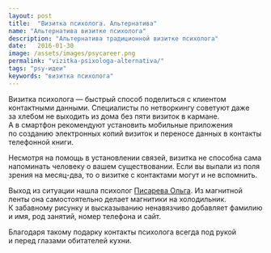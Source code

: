 ```yaml
---
layout: post
title:  "Визитка психолога. Альтернатива"
name: "Альтернатива визитке психолога"
description: "Альтернатива традиционной визитке психолога"
date:   2016-01-30			 
image: /assets/images/psycareer.png
permalink: "vizitka-psixologa-alternativa/"
tags: "psy-идеи"
keywords: "визитка психолога"
---
```


<p>Визитка психолога&nbsp;— быстрый способ поделиться с&nbsp;клиентом контактными данными. Специалисты по&nbsp;нетворкингу советуют даже за&nbsp;хлебом не&nbsp;выходить из&nbsp;дома без пяти визиток в&nbsp;кармане. А&nbsp;в&nbsp;смартфон рекомендуют установить мобильные приложения по&nbsp;созданию электронных копий визиток и&nbsp;переносе данных в&nbsp;контакты телефонной книги.</p>
<p>Несмотря на&nbsp;помощь в&nbsp;установлении связей, визитка не&nbsp;способна сама напоминать человеку о&nbsp;вашем существовании. Если вы&nbsp;выпали из&nbsp;поля зрения на&nbsp;месяц-два, то&nbsp;о&nbsp;визитке с&nbsp;контактами могут и&nbsp;не&nbsp;вспомнить.</p>
<p>Выход из&nbsp;ситуации нашла психолог <a href="http://goo.gl/GBkVfa">Писарева Ольга</a>. Из&nbsp;магнитной ленты она самостоятельно делает магнитики на&nbsp;холодильник. К&nbsp;забавному рисунку и&nbsp;высказыванию ненавязчиво добавляет фамилию и&nbsp;имя, род занятий, номер телефона и&nbsp;сайт.</p>
<amp-img src="/assets/images/pisareva.jpg" alt="магниты на холодильник. альтернатива визиткам" width="580" height="642" layout="responsive"></amp-img	> 
<p>Благодаря такому подарку контакты психолога всегда под рукой и&nbsp;перед глазами обитателей кухни.</p>